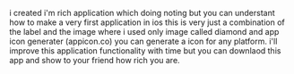 i created i'm rich application which doing noting but you can understant how to make a very first application in ios 
this is very just a combination of the label and the image 
where i used only image called diamond
and app icon generater (appicon.co) you can generate a icon for any platform.
i'll improve this application functionality with time but you can downlaod this app and show to your friend how rich you are.
